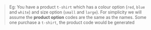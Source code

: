 > Eg: You have a product `t-shirt` which has a colour option (`red`, `blue` and `white`) and size option (`small` and `large`). For simplicity we will assume the **product option** codes are the same as the names. Some one purchase a `t-shirt`, the product code would be generated 
